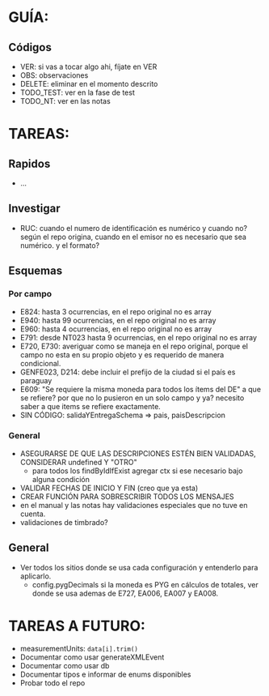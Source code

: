 # GUÍA:

## Códigos
- VER: si vas a tocar algo ahi, fíjate en VER
- OBS: observaciones
- DELETE: eliminar en el momento descrito
- TODO_TEST: ver en la fase de test
- TODO_NT: ver en las notas

# TAREAS:

## Rapidos
- ...

## Investigar
- RUC: cuando el numero de identificación es numérico y cuando no? según el repo origina, cuando en el emisor no es necesario que sea numérico. y el formato?

## Esquemas

### Por campo
- E824: hasta 3 ocurrencias, en el repo original no es array
- E940: hasta 99 ocurrencias, en el repo original no es array
- E960: hasta 4 ocurrencias, en el repo original no es array
- E791: desde NT023 hasta 9 ocurrencias, en el repo original no es array
- E720, E730: averiguar como se maneja en el repo original, porque el campo no esta en su propio objeto y es requerido de manera condicional.
- GENFE023, D214: debe incluir el prefijo de la ciudad si el país es paraguay
- E609: "Se requiere la misma moneda para todos los ítems del DE" a que se refiere? por que no lo pusieron en un solo campo y ya? necesito saber a que items se refiere exactamente.
- SIN CÓDIGO: salidaYEntregaSchema => pais, paisDescripcion

### General
- ASEGURARSE DE QUE LAS DESCRIPCIONES ESTÉN BIEN VALIDADAS, CONSIDERAR undefined Y "OTRO"
    - para todos los findByIdIfExist agregar ctx si ese necesario bajo alguna condición
- VALIDAR FECHAS DE INICIO Y FIN (creo que ya esta)
- CREAR FUNCIÓN PARA SOBRESCRIBIR TODOS LOS MENSAJES
- en el manual y las notas hay validaciones especiales que no tuve en cuenta.
- validaciones de timbrado?

## General
- Ver todos los sitios donde se usa cada configuración y entenderlo para aplicarlo.
    - config.pygDecimals si la moneda es PYG en cálculos de totales, ver donde se usa ademas de E727, EA006, EA007 y EA008.

# TAREAS A FUTURO:
- measurementUnits: `data[i].trim()`
- Documentar como usar generateXMLEvent
- Documentar como usar db
- Documentar tipos e informar de enums disponibles
- Probar todo el repo
